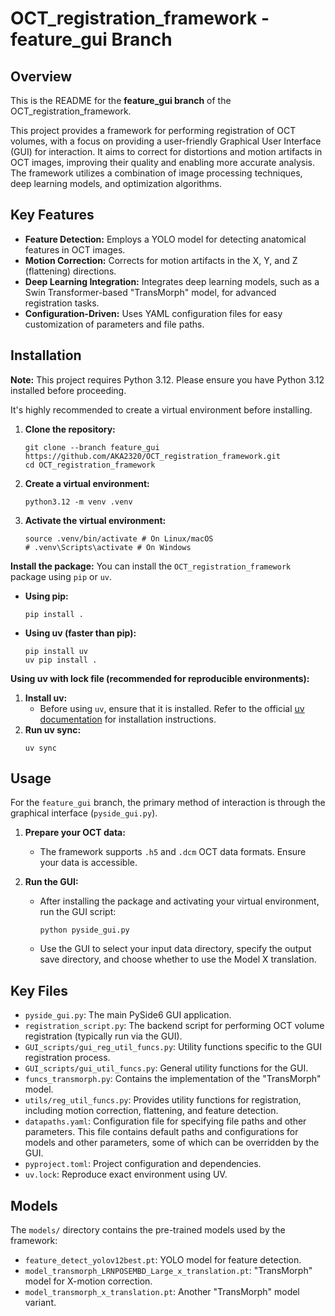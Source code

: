 # OCT_registration_framework - feature_gui Branch

## Overview

This is the README for the **feature_gui branch** of the OCT_registration_framework.

This project provides a framework for performing registration of OCT volumes, with a focus on providing a user-friendly Graphical User Interface (GUI) for interaction. It aims to correct for distortions and motion artifacts in OCT images, improving their quality and enabling more accurate analysis. The framework utilizes a combination of image processing techniques, deep learning models, and optimization algorithms.

## Key Features

*   **Feature Detection:** Employs a YOLO model for detecting anatomical features in OCT images.
*   **Motion Correction:** Corrects for motion artifacts in the X, Y, and Z (flattening) directions.
*   **Deep Learning Integration:** Integrates deep learning models, such as a Swin Transformer-based "TransMorph" model, for advanced registration tasks.
*   **Configuration-Driven:** Uses YAML configuration files for easy customization of parameters and file paths.


## Installation

**Note:** This project requires Python 3.12. Please ensure you have Python 3.12 installed before proceeding.

It's highly recommended to create a virtual environment before installing.

1.  **Clone the repository:**
    ```shell
    git clone --branch feature_gui https://github.com/AKA2320/OCT_registration_framework.git
    cd OCT_registration_framework
    ```
2.  **Create a virtual environment:**
    ```shell
    python3.12 -m venv .venv
    ```
3.  **Activate the virtual environment:**
    ```shell
    source .venv/bin/activate # On Linux/macOS
    # .venv\Scripts\activate # On Windows
    ```


**Install the package:**
You can install the `OCT_registration_framework` package using `pip` or `uv`.

*   **Using pip:**
    ```shell
    pip install .
    ```
*   **Using uv (faster than pip):**
    ```shell
    pip install uv
    uv pip install .
    ```

**Using uv with lock file (recommended for reproducible environments):**

1.  **Install uv:**
    * Before using `uv`, ensure that it is installed. Refer to the official [uv documentation](https://docs.astral.sh/uv/getting-started/installation/) for installation instructions.
2.  **Run uv sync:**
    ```shell
    uv sync
    ```

## Usage

For the `feature_gui` branch, the primary method of interaction is through the graphical interface (`pyside_gui.py`).

1.  **Prepare your OCT data:**
    *   The framework supports `.h5` and `.dcm` OCT data formats. Ensure your data is accessible.

2.  **Run the GUI:**
    *   After installing the package and activating your virtual environment, run the GUI script:
        ```shell
        python pyside_gui.py
        ```
    *   Use the GUI to select your input data directory, specify the output save directory, and choose whether to use the Model X translation.


## Key Files

*   `pyside_gui.py`: The main PySide6 GUI application.
*   `registration_script.py`: The backend script for performing OCT volume registration (typically run via the GUI).
*   `GUI_scripts/gui_reg_util_funcs.py`: Utility functions specific to the GUI registration process.
*   `GUI_scripts/gui_util_funcs.py`: General utility functions for the GUI.
*   `funcs_transmorph.py`: Contains the implementation of the "TransMorph" model.
*   `utils/reg_util_funcs.py`: Provides utility functions for registration, including motion correction, flattening, and feature detection.
*   `datapaths.yaml`: Configuration file for specifying file paths and other parameters. This file contains default paths and configurations for models and other parameters, some of which can be overridden by the GUI.
*   `pyproject.toml`: Project configuration and dependencies.
*   `uv.lock`: Reproduce exact environment using UV.

## Models

The `models/` directory contains the pre-trained models used by the framework:

*   `feature_detect_yolov12best.pt`: YOLO model for feature detection.
*   `model_transmorph_LRNPOSEMBD_Large_x_translation.pt`: "TransMorph" model for X-motion correction.
*   `model_transmorph_x_translation.pt`: Another "TransMorph" model variant.
